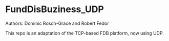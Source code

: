 # FundDisBuziness_UDP

Authors: Dominic Rosch-Grace and Robert Fedor

This repo is an adaptation of the TCP-based FDB platform, now using UDP. 
